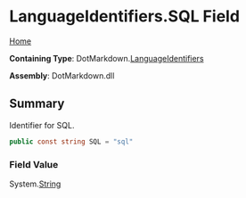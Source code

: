 # LanguageIdentifiers\.SQL Field

[Home](../../../README.md)

**Containing Type**: DotMarkdown\.[LanguageIdentifiers](../README.md)

**Assembly**: DotMarkdown\.dll

## Summary

Identifier for SQL\.

```csharp
public const string SQL = "sql"
```

### Field Value

System\.[String](https://docs.microsoft.com/en-us/dotnet/api/system.string)

